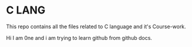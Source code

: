 # C LANG
This repo contains all the files related to C language and it's Course-work.

Hi I am 0ne and i am trying to learn github from github docs.
